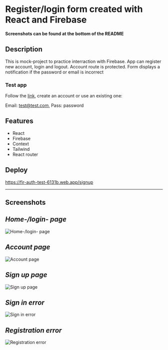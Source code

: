 # Register/login form created with React and Firebase

**Screenshots can be found at the bottom of the README**

## Description

This is mock-project to practice interraction with Firebase. App can register new account, login and logout. Account route is protected. Form displays a notification if the password or email is incorrect

### Test app
Follow the [link](https://fir-auth-test-6131b.web.app/signup), create an account or use an existing one:

Email: test@test.com,
Pass: password

## Features

- React
- Firebase
- Context
- Tailwind
- React router

## Deploy

https://fir-auth-test-6131b.web.app/signup

---

## Screenshots

***Home-/login- page***
---
![Home-/login- page](https://user-images.githubusercontent.com/65069586/197623105-e77ae378-e7e6-455b-87d9-c568b2be94e6.png)

***Account page***
---
![Account page](https://user-images.githubusercontent.com/65069586/197623167-edad92b1-dd59-40ea-a2f6-e1d38802ccb0.png)

***Sign up page***
---
![Sign up page](https://user-images.githubusercontent.com/65069586/197623261-eb7b5c3e-9b5d-4859-a7d4-d008c4abb529.png)

***Sign in error***
---
![Sign in error](https://user-images.githubusercontent.com/65069586/197623313-fcf064b6-6a9c-403c-90bd-a55c1c51fb9a.png)

***Registration error***
---
![Registration error](https://user-images.githubusercontent.com/65069586/197623375-c07673b5-9dfc-47fa-9230-796752410856.png)
